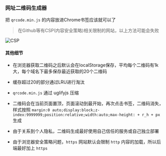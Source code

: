 ### 网址二维码生成器

把 `qrcode.min.js` 的内容放进Chrome书签应该就可以了

> 在Github等有CSP(内容安全策略)相关限制的网站，以上方法可能会失败

![CSP](https://static.hellflame.net/resource/884567815af6762137aefc95efc5b07b)

#### 其他细节

* 在浏览器获取二维码之后默认会在localStorage保存，平均每个二维码有1k大，每个域名下最多保存最近获取的20个二维码

* 缓存超过20的部分通过LRU进行淘汰

* `qrcode.min.js` 通过 uglifyjs 压缩

* 二维码会在当前页面置顶，页面滚动到最开始，再次点击书签，二维码消失，样式按照 `margin:0 auto;display:block;z-index:9999999;position:relative;width:auto;max-height: + r_h + px` 生成

* 由于关系到个人隐私，二维码生成最好使用自己信任的服务或自己独立部署

* 由于浏览器安全策略问题，`https` 网站默认会限制 `http` 内容的加载，所以后端最好加上 `https`
